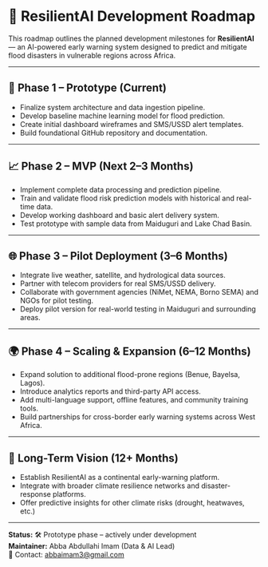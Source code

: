 # 🚀 ResilientAI Development Roadmap

This roadmap outlines the planned development milestones for **ResilientAI** — an AI-powered early warning system designed to predict and mitigate flood disasters in vulnerable regions across Africa.

---

## 📍 Phase 1 – Prototype (Current)
- Finalize system architecture and data ingestion pipeline.
- Develop baseline machine learning model for flood prediction.
- Create initial dashboard wireframes and SMS/USSD alert templates.
- Build foundational GitHub repository and documentation.

---

## 📈 Phase 2 – MVP (Next 2–3 Months)
- Implement complete data processing and prediction pipeline.
- Train and validate flood risk prediction models with historical and real-time data.
- Develop working dashboard and basic alert delivery system.
- Test prototype with sample data from Maiduguri and Lake Chad Basin.

---

## 🌐 Phase 3 – Pilot Deployment (3–6 Months)
- Integrate live weather, satellite, and hydrological data sources.
- Partner with telecom providers for real SMS/USSD delivery.
- Collaborate with government agencies (NiMet, NEMA, Borno SEMA) and NGOs for pilot testing.
- Deploy pilot version for real-world testing in Maiduguri and surrounding areas.

---

## 🌍 Phase 4 – Scaling & Expansion (6–12 Months)
- Expand solution to additional flood-prone regions (Benue, Bayelsa, Lagos).
- Introduce analytics reports and third-party API access.
- Add multi-language support, offline features, and community training tools.
- Build partnerships for cross-border early warning systems across West Africa.

---

## 🚀 Long-Term Vision (12+ Months)
- Establish ResilientAI as a continental early-warning platform.
- Integrate with broader climate resilience networks and disaster-response platforms.
- Offer predictive insights for other climate risks (drought, heatwaves, etc.)

---

**Status:** 🛠️ Prototype phase – actively under development  
**Maintainer:** Abba Abdullahi Imam (Data & AI Lead)  
📧 Contact: abbaimam3@gmail.com